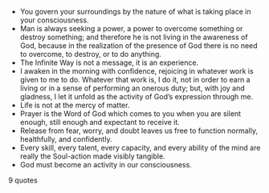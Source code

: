  - You govern your surroundings by the nature of what is taking place in your consciousness.
 - Man is always seeking a power, a power to overcome something or destroy something; and therefore he is not living in the awareness of God, because in the realization of the presence of God there is no need to overcome, to destroy, or to do anything.
 - The Infinite Way is not a message, it is an experience.
 - I awaken in the morning with confidence, rejoicing in whatever work is given to me to do. Whatever that work is, I do it, not in order to earn a living or in a sense of performing an onerous duty; but, with joy and gladness, I let it unfold as the activity of God’s expression through me.
 - Life is not at the mercy of matter.
 - Prayer is the Word of God which comes to you when you are silent enough, still enough and expectant to receive it.
 - Release from fear, worry, and doubt leaves us free to function normally, healthfully, and confidently.
 - Every skill, every talent, every capacity, and every ability of the mind are really the Soul-action made visibly tangible.
 - God must become an activity in our consciousness.

9 quotes